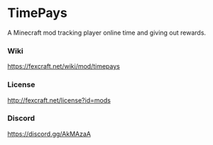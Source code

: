 # TimePays
A Minecraft mod tracking player online time and giving out rewards.

### Wiki
https://fexcraft.net/wiki/mod/timepays

### License
http://fexcraft.net/license?id=mods

### Discord
https://discord.gg/AkMAzaA
